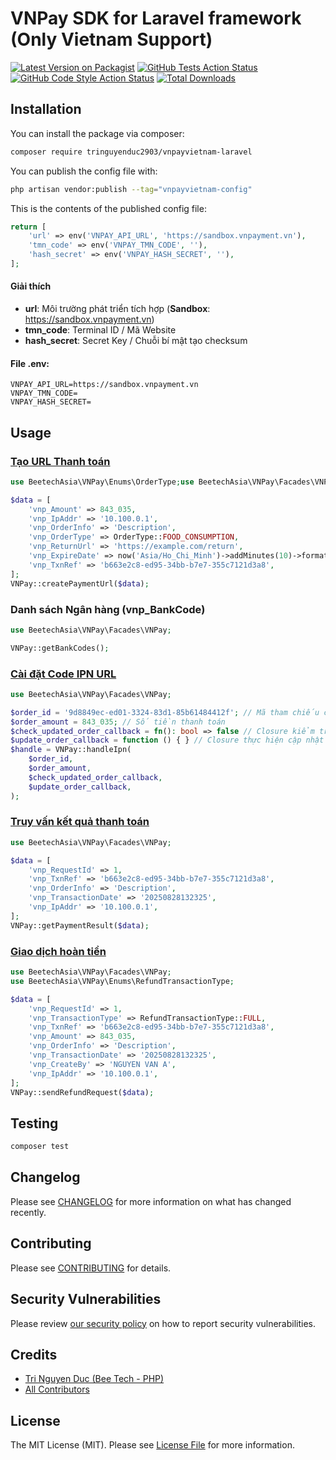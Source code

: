 # VNPay SDK for Laravel framework (Only Vietnam Support)

[![Latest Version on Packagist](https://img.shields.io/packagist/v/tringuyenduc2903/vnpayvietnam-laravel.svg?style=flat-square)](https://packagist.org/packages/tringuyenduc2903/vnpayvietnam-laravel)
[![GitHub Tests Action Status](https://img.shields.io/github/actions/workflow/status/tringuyenduc2903/vnpayvietnam-laravel/run-tests.yml?branch=main&label=tests&style=flat-square)](https://github.com/tringuyenduc2903/vnpayvietnam-laravel/actions?query=workflow%3Arun-tests+branch%3Amain)
[![GitHub Code Style Action Status](https://img.shields.io/github/actions/workflow/status/tringuyenduc2903/vnpayvietnam-laravel/fix-php-code-style-issues.yml?branch=main&label=code%20style&style=flat-square)](https://github.com/tringuyenduc2903/vnpayvietnam-laravel/actions?query=workflow%3A"Fix+PHP+code+style+issues"+branch%3Amain)
[![Total Downloads](https://img.shields.io/packagist/dt/tringuyenduc2903/vnpayvietnam-laravel.svg?style=flat-square)](https://packagist.org/packages/tringuyenduc2903/vnpayvietnam-laravel)

## Installation

You can install the package via composer:

```bash
composer require tringuyenduc2903/vnpayvietnam-laravel
```

You can publish the config file with:

```bash
php artisan vendor:publish --tag="vnpayvietnam-config"
```

This is the contents of the published config file:

```php
return [
    'url' => env('VNPAY_API_URL', 'https://sandbox.vnpayment.vn'),
    'tmn_code' => env('VNPAY_TMN_CODE', ''),
    'hash_secret' => env('VNPAY_HASH_SECRET', ''),
];
```

#### Giải thích

- **url**: Môi trường phát triển tích hợp (**Sandbox**: https://sandbox.vnpayment.vn)
- **tmn_code**: Terminal ID / Mã Website
- **hash_secret**: Secret Key / Chuỗi bí mật tạo checksum

#### File .env:

```dotenv
VNPAY_API_URL=https://sandbox.vnpayment.vn
VNPAY_TMN_CODE=
VNPAY_HASH_SECRET=
```

## Usage

### [Tạo URL Thanh toán](https://sandbox.vnpayment.vn/apis/docs/thanh-toan-pay/pay.html#tao-url-thanh-toan)

```php
use BeetechAsia\VNPay\Enums\OrderType;use BeetechAsia\VNPay\Facades\VNPay;

$data = [
    'vnp_Amount' => 843_035,
    'vnp_IpAddr' => '10.100.0.1',
    'vnp_OrderInfo' => 'Description',
    'vnp_OrderType' => OrderType::FOOD_CONSUMPTION,
    'vnp_ReturnUrl' => 'https://example.com/return',
    'vnp_ExpireDate' => now('Asia/Ho_Chi_Minh')->addMinutes(10)->format('YmdHis'),
    'vnp_TxnRef' => 'b663e2c8-ed95-34bb-b7e7-355c7121d3a8',
];
VNPay::createPaymentUrl($data);
```

### Danh sách Ngân hàng (vnp_BankCode)

```php
use BeetechAsia\VNPay\Facades\VNPay;

VNPay::getBankCodes();
```

### [Cài đặt Code IPN URL](https://sandbox.vnpayment.vn/apis/docs/thanh-toan-pay/pay.html#code-ipn-url)

```php
use BeetechAsia\VNPay\Facades\VNPay;

$order_id = '9d8849ec-ed01-3324-83d1-85b61484412f'; // Mã tham chiếu của giao dịch tại hệ thống
$order_amount = 843_035; // Số tiền thanh toán
$check_updated_order_callback = fn(): bool => false // Closure kiểm tra trạng thái xác nhận giao dịch tại hệ thống
$update_order_callback = function () { } // Closure thực hiện cập nhật trạng thái xác nhận giao dịch tại hệ thống
$handle = VNPay::handleIpn(
    $order_id,
    $order_amount,
    $check_updated_order_callback,
    $update_order_callback,
);
```

### [Truy vấn kết quả thanh toán](https://sandbox.vnpayment.vn/apis/docs/truy-van-hoan-tien/querydr&refund.html#truy-van-ket-qua-thanh-toan-PAY)

```php
use BeetechAsia\VNPay\Facades\VNPay;

$data = [
    'vnp_RequestId' => 1,
    'vnp_TxnRef' => 'b663e2c8-ed95-34bb-b7e7-355c7121d3a8',
    'vnp_OrderInfo' => 'Description',
    'vnp_TransactionDate' => '20250828132325',
    'vnp_IpAddr' => '10.100.0.1',
];
VNPay::getPaymentResult($data);
```

### [Giao dịch hoàn tiền](https://sandbox.vnpayment.vn/apis/docs/truy-van-hoan-tien/querydr&refund.html#hoan-tien-thanh-toan-PAY)

```php
use BeetechAsia\VNPay\Facades\VNPay;
use BeetechAsia\VNPay\Enums\RefundTransactionType;

$data = [
    'vnp_RequestId' => 1,
    'vnp_TransactionType' => RefundTransactionType::FULL,
    'vnp_TxnRef' => 'b663e2c8-ed95-34bb-b7e7-355c7121d3a8',
    'vnp_Amount' => 843_035,
    'vnp_OrderInfo' => 'Description',
    'vnp_TransactionDate' => '20250828132325',
    'vnp_CreateBy' => 'NGUYEN VAN A',
    'vnp_IpAddr' => '10.100.0.1',
];
VNPay::sendRefundRequest($data);
```

## Testing

```bash
composer test
```

## Changelog

Please see [CHANGELOG](CHANGELOG.md) for more information on what has changed recently.

## Contributing

Please see [CONTRIBUTING](CONTRIBUTING.md) for details.

## Security Vulnerabilities

Please review [our security policy](https://github.com/tringuyenduc2903/VNPayVietNam-Laravel/security/policy) on how to
report security vulnerabilities.

## Credits

- [Tri Nguyen Duc (Bee Tech - PHP)](https://github.com/tringuyenduc2903)
- [All Contributors](https://github.com/tringuyenduc2903/VNPayVietNam-Laravel/contributors)

## License

The MIT License (MIT). Please see [License File](LICENSE.md) for more information.
